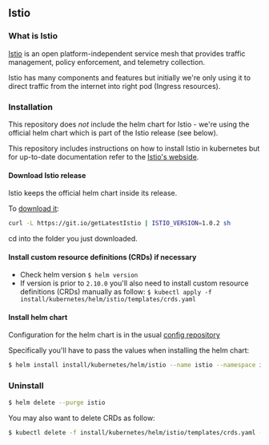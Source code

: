 ## Istio


### What is Istio
[Istio](https://istio.io) is an open platform-independent service mesh that provides traffic
management, policy enforcement, and telemetry collection.

Istio has many components and features but initially we're only using it to
direct traffic from the internet into right pod (Ingress resources).


### Installation
This repository does *not* include the helm chart for Istio - we're using the
official helm chart which is part of the Istio release (see below).

This repository includes instructions on how to install Istio in kubernetes
but for up-to-date documentation refer to the [Istio's webside](https://istio.io/docs/setup/kubernetes/helm-install/).


#### Download Istio release
Istio keeps the official helm chart inside its release.

To [download it](https://istio.io/docs/setup/kubernetes/download-release/):

```bash
curl -L https://git.io/getLatestIstio | ISTIO_VERSION=1.0.2 sh
```

cd into the folder you just downloaded.


#### Install custom resource definitions (CRDs) if necessary

- Check helm version `$ helm version`
- If version is prior to `2.10.0` you'll also need to install custom resource
  definitions (CRDs) manually as follow:
  `$ kubectl apply -f install/kubernetes/helm/istio/templates/crds.yaml`


#### Install helm chart

Configuration for the helm chart is in the usual [config repository](https://github.com/ministryofjustice/analytics-platform-config)

Specifically you'll have to pass the values when installing the helm chart:

```bash
$ helm install install/kubernetes/helm/istio --name istio --namespace istio-system -f $PATH_TO_CONFIG/chart-env-config/$ENV/istio.yml
```


### Uninstall

```bash
$ helm delete --purge istio
```

You may also want to delete CRDs as follow:

```bash
$ kubectl delete -f install/kubernetes/helm/istio/templates/crds.yaml -n istio-system
```
